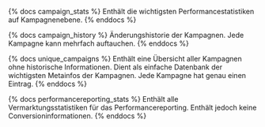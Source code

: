 {% docs campaign_stats %}
Enthält die wichtigsten Performancestatistiken auf Kampagnenebene.
{% enddocs %}

{% docs campaign_history %}
Änderungshistorie der Kampagnen. Jede Kampagne kann mehrfach auftauchen.
{% enddocs %}

{% docs unique_campaigns %}
Enthält eine Übersicht aller Kampagnen ohne historische Informationen. Dient als einfache Datenbank der wichtigsten Metainfos der Kampagnen. Jede Kampagne hat genau einen Eintrag.
{% enddocs %}

{% docs performancereporting_stats %}
Enthält alle Vermarktungsstatistiken für das Performancereporting. Enthält jedoch keine Conversioninformationen.
{% enddocs %}